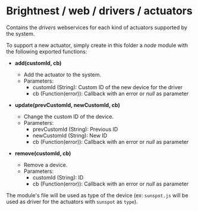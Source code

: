 Brightnest / web / drivers / actuators
==========

Contains the *drivers* webservices for each kind of actuators supported by the system.

To support a new actuator, simply create in this folder a *node* module with the following exported functions:

- **add(customId, cb)**
	- Add the actuator to the system.
    - Parameters:
        - customId (String):		Custom ID of the new device for the driver
        - cb (Function(error)):		Callback with an error or *null* as parameter
        
- **update(prevCustomId, newCustomId, cb)**
	- Change the custom ID of the device.
    - Parameters:
		- prevCustomId (String):	Previous ID
		- newCustomId (String):		New ID
        - cb (Function(error)):		Callback with an error or *null* as parameter
 
- **remove(customId, cb)**
	- Remove a device.
    - Parameters:
		- customId (String):		ID
        - cb (Function(error)):		Callback with an error or *null* as parameter
               
        
The module's file will be used as type of the device (ex: `sunspot.js` will be used as driver for the actuators with `sunspot` as `type`).
